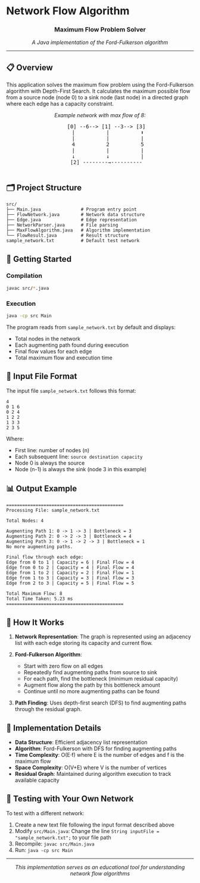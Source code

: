 # Network Flow Algorithm

<div align="center">
  <h3>Maximum Flow Problem Solver</h3>
  <p><i>A Java implementation of the Ford-Fulkerson algorithm</i></p>
</div>

---

## 📋 Overview

This application solves the maximum flow problem using the Ford-Fulkerson algorithm with Depth-First Search. It calculates the maximum possible flow from a source node (node 0) to a sink node (last node) in a directed graph where each edge has a capacity constraint.

<div align="center">
  <i>Example network with max flow of 8:</i><br>
  <pre>
    [0] --6--> [1] --3--> [3]
     |          |          ⬆
     |          |          |
     4          2          5
     |          |          |
     ↓          ↓          |
    [2] --------→----------
  </pre>
</div>

## 🗂️ Project Structure

```
src/
├── Main.java               # Program entry point
├── FlowNetwork.java        # Network data structure
├── Edge.java               # Edge representation
├── NetworkParser.java      # File parsing
├── MaxFlowAlgorithm.java   # Algorithm implementation
└── FlowResult.java         # Result structure
sample_network.txt          # Default test network
```

## 🚀 Getting Started

### Compilation

```bash
javac src/*.java
```

### Execution

```bash
java -cp src Main
```

The program reads from `sample_network.txt` by default and displays:
- Total nodes in the network
- Each augmenting path found during execution
- Final flow values for each edge
- Total maximum flow and execution time

## 📄 Input File Format

The input file `sample_network.txt` follows this format:

```
4
0 1 6
0 2 4
1 2 2
1 3 3
2 3 5
```

Where:
- First line: number of nodes (n)
- Each subsequent line: `source destination capacity`
- Node 0 is always the source
- Node (n-1) is always the sink (node 3 in this example)

## 📊 Output Example

```
============================================
Processing File: sample_network.txt

Total Nodes: 4

Augmenting Path 1: 0 -> 1 -> 3 | Bottleneck = 3
Augmenting Path 2: 0 -> 2 -> 3 | Bottleneck = 4
Augmenting Path 3: 0 -> 1 -> 2 -> 3 | Bottleneck = 1
No more augmenting paths.

Final flow through each edge:
Edge from 0 to 1 | Capacity = 6 | Final Flow = 4
Edge from 0 to 2 | Capacity = 4 | Final Flow = 4
Edge from 1 to 2 | Capacity = 2 | Final Flow = 1
Edge from 1 to 3 | Capacity = 3 | Final Flow = 3
Edge from 2 to 3 | Capacity = 5 | Final Flow = 5

Total Maximum Flow: 8
Total Time Taken: 5.23 ms
============================================
```

## 🔧 How It Works

1. **Network Representation**: The graph is represented using an adjacency list with each edge storing its capacity and current flow.

2. **Ford-Fulkerson Algorithm**:
   - Start with zero flow on all edges
   - Repeatedly find augmenting paths from source to sink
   - For each path, find the bottleneck (minimum residual capacity)
   - Augment flow along the path by this bottleneck amount
   - Continue until no more augmenting paths can be found

3. **Path Finding**: Uses depth-first search (DFS) to find augmenting paths through the residual graph.

## 🧠 Implementation Details

- **Data Structure**: Efficient adjacency list representation
- **Algorithm**: Ford-Fulkerson with DFS for finding augmenting paths
- **Time Complexity**: O(E·f) where E is the number of edges and f is the maximum flow
- **Space Complexity**: O(V+E) where V is the number of vertices
- **Residual Graph**: Maintained during algorithm execution to track available capacity

## 📝 Testing with Your Own Network

To test with a different network:

1. Create a new text file following the input format described above
2. Modify `src/Main.java`: Change the line `String inputFile = "sample_network.txt";` to your file path
3. Recompile: `javac src/Main.java`
4. Run: `java -cp src Main`

---

<div align="center">
  <p><i>This implementation serves as an educational tool for understanding network flow algorithms</i></p>
</div> 
